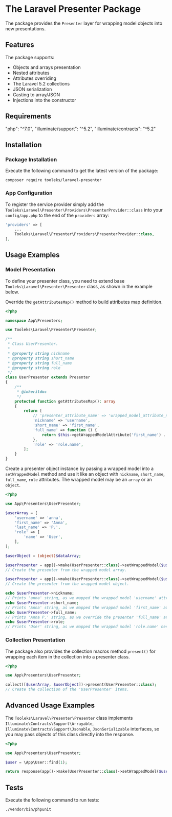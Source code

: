 # The Laravel Presenter Package

The package provides the `Presenter` layer for wrapping model objects into new presentations.

## Features

The package supports:

* Objects and arrays presentation
* Nested attributes
* Attributes overriding
* The Laravel 5.2 collections
* JSON serialization
* Casting to array/JSON
* Injections into the constructor

## Requirements

"php": "^7.0",
"illuminate/support": "^5.2",
"illuminate/contracts": "^5.2"

## Installation

### Package Installation

Execute the following command to get the latest version of the package:

```shell
composer require tooleks/laravel-presenter
```

### App Configuration

To register the service provider simply add the `Tooleks\Laravel\Presenter\Providers\PresenterProvider::class` into your `config/app.php` to the end of the `providers` array:

```php
'providers' => [
    ...
    Tooleks\Laravel\Presenter\Providers\PresenterProvider::class,
],
```


## Usage Examples

### Model Presentation

To define your presenter class, you need to extend base `Tooleks\Laravel\Presenter\Presenter` class, as shown in the example below.

Override the `getAttributesMap()` method to build attributes map definition.

```php
<?php

namespace App\Presenters;

use Tooleks\Laravel\Presenter\Presenter;

/**
 * Class UserPresenter.
 *
 * @property string nickname
 * @property string short_name
 * @property string full_name
 * @property string role
 */
class UserPresenter extends Presenter
{
    /**
     * @inheritdoc
     */
    protected function getAttributesMap(): array
    {
        return [
            // 'presenter_attribute_name' => 'wrapped_model_attribute_name'
            'nickname' => 'username',
            'short_name' => 'first_name',
            'full_name' => function () {
                return $this->getWrappedModelAttribute('first_name') . ' ' . $this->getWrappedModelAttribute('last_name');
            },
            'role' => 'role.name',
        ];
    }
}
```

Create a presenter object instance by passing a wrapped model into a `setWrappedModel` method and use it like an object with `nickname`, `short_name`, `full_name`, `role` attributes. The wrapped model may be an `array` or an `object`.

```php
<?php

use App\Presenters\UserPresenter;

$userArray = [ 
    'username' => 'anna',
    'first_name' => 'Anna',
    'last_name' => 'P.',
    'role' => [
        'name' => 'User',
    ],
];

$userObject = (object)$dataArray;

$userPresenter = app()->make(UserPresenter::class)->setWrappedModel($userArray);
// Create the presenter from the wrapped model array.

$userPresenter = app()->make(UserPresenter::class)->setWrappedModel($userObject);
// Create the presenter from the wrapped model object.

echo $userPresenter->nickname;
// Prints 'anna' string, as we mapped the wrapped model 'username' attribute to the presenter 'nickname' attribute.
echo $userPresenter->short_name;
// Prints 'Anna' string, as we mapped the wrapped model 'first_name' attribute to the presenter 'short_name' attribute.
echo $userPresenter->full_name;
// Prints 'Anna P.' string, as we override the presenter 'full_name' attribute by the anonymous function.
echo $userPresenter->role;
// Prints 'User' string, as we mapped the wrapped model 'role.name' nested attribute to the presenter 'role' attribute.
```

### Collection Presentation

The package also provides the collection macros method `present()` for wrapping each item in the collection into a presenter class.

```php
<?php

use App\Presenters\UserPresenter;

collect([$userArray, $userObject])->present(UserPresenter::class);
// Create the collection of the 'UserPresenter' items.
```

## Advanced Usage Examples

The `Tooleks\Laravel\Presenter\Presenter` class implements `Illuminate\Contracts\Support\Arrayable`, `Illuminate\Contracts\Support\Jsonable`, `JsonSerializable` interfaces, so you may pass objects of this class directly into the response.

```php
<?php

use App\Presenters\UserPresenter;

$user = \App\User::find(1);

return response(app()->make(UserPresenter::class)->setWrappedModel($user));
```

## Tests

Execute the following command to run tests:

```shell
./vendor/bin/phpunit
```
